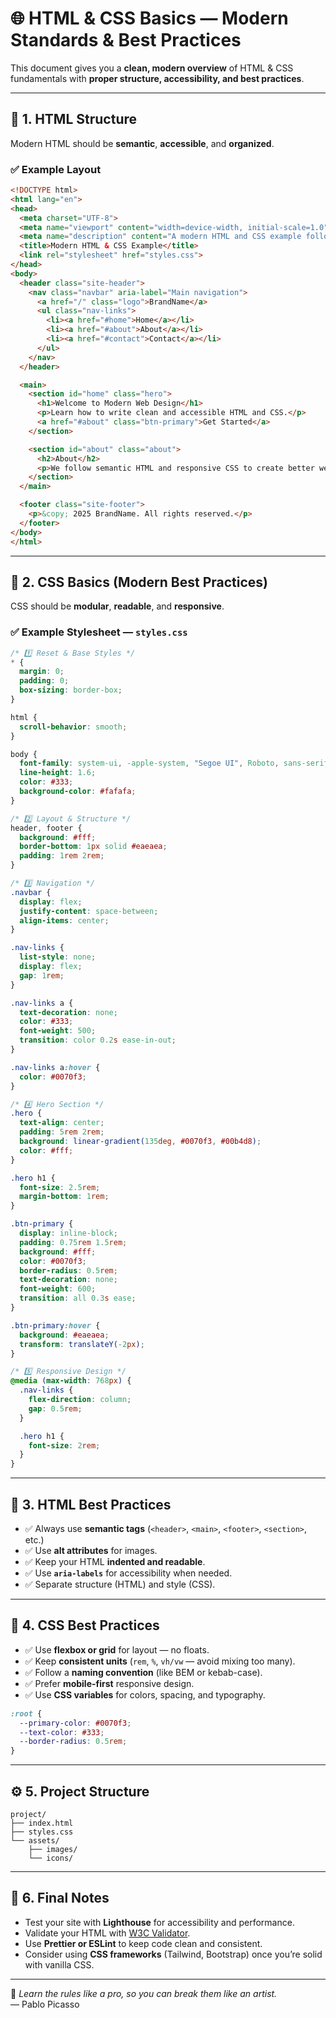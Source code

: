 
# 🌐 HTML & CSS Basics — Modern Standards & Best Practices

This document gives you a **clean, modern overview** of HTML & CSS fundamentals with **proper structure, accessibility, and best practices**.

---

## 🧱 1. HTML Structure

Modern HTML should be **semantic**, **accessible**, and **organized**.

### ✅ Example Layout

```html
<!DOCTYPE html>
<html lang="en">
<head>
  <meta charset="UTF-8">
  <meta name="viewport" content="width=device-width, initial-scale=1.0">
  <meta name="description" content="A modern HTML and CSS example following best practices.">
  <title>Modern HTML & CSS Example</title>
  <link rel="stylesheet" href="styles.css">
</head>
<body>
  <header class="site-header">
    <nav class="navbar" aria-label="Main navigation">
      <a href="/" class="logo">BrandName</a>
      <ul class="nav-links">
        <li><a href="#home">Home</a></li>
        <li><a href="#about">About</a></li>
        <li><a href="#contact">Contact</a></li>
      </ul>
    </nav>
  </header>

  <main>
    <section id="home" class="hero">
      <h1>Welcome to Modern Web Design</h1>
      <p>Learn how to write clean and accessible HTML and CSS.</p>
      <a href="#about" class="btn-primary">Get Started</a>
    </section>

    <section id="about" class="about">
      <h2>About</h2>
      <p>We follow semantic HTML and responsive CSS to create better web experiences.</p>
    </section>
  </main>

  <footer class="site-footer">
    <p>&copy; 2025 BrandName. All rights reserved.</p>
  </footer>
</body>
</html>
```

---

## 🎨 2. CSS Basics (Modern Best Practices)

CSS should be **modular**, **readable**, and **responsive**.

### ✅ Example Stylesheet — `styles.css`

```css
/* 1️⃣ Reset & Base Styles */
* {
  margin: 0;
  padding: 0;
  box-sizing: border-box;
}

html {
  scroll-behavior: smooth;
}

body {
  font-family: system-ui, -apple-system, "Segoe UI", Roboto, sans-serif;
  line-height: 1.6;
  color: #333;
  background-color: #fafafa;
}

/* 2️⃣ Layout & Structure */
header, footer {
  background: #fff;
  border-bottom: 1px solid #eaeaea;
  padding: 1rem 2rem;
}

/* 3️⃣ Navigation */
.navbar {
  display: flex;
  justify-content: space-between;
  align-items: center;
}

.nav-links {
  list-style: none;
  display: flex;
  gap: 1rem;
}

.nav-links a {
  text-decoration: none;
  color: #333;
  font-weight: 500;
  transition: color 0.2s ease-in-out;
}

.nav-links a:hover {
  color: #0070f3;
}

/* 4️⃣ Hero Section */
.hero {
  text-align: center;
  padding: 5rem 2rem;
  background: linear-gradient(135deg, #0070f3, #00b4d8);
  color: #fff;
}

.hero h1 {
  font-size: 2.5rem;
  margin-bottom: 1rem;
}

.btn-primary {
  display: inline-block;
  padding: 0.75rem 1.5rem;
  background: #fff;
  color: #0070f3;
  border-radius: 0.5rem;
  text-decoration: none;
  font-weight: 600;
  transition: all 0.3s ease;
}

.btn-primary:hover {
  background: #eaeaea;
  transform: translateY(-2px);
}

/* 5️⃣ Responsive Design */
@media (max-width: 768px) {
  .nav-links {
    flex-direction: column;
    gap: 0.5rem;
  }

  .hero h1 {
    font-size: 2rem;
  }
}
```

---

## 🧩 3. HTML Best Practices

- ✅ Always use **semantic tags** (`<header>`, `<main>`, `<footer>`, `<section>`, etc.)
- ✅ Use **alt attributes** for images.
- ✅ Keep your HTML **indented and readable**.
- ✅ Use **`aria-labels`** for accessibility when needed.
- ✅ Separate structure (HTML) and style (CSS).

---

## 🎨 4. CSS Best Practices

- ✅ Use **flexbox or grid** for layout — no floats.
- ✅ Keep **consistent units** (`rem`, `%`, `vh/vw` — avoid mixing too many).
- ✅ Follow a **naming convention** (like BEM or kebab-case).
- ✅ Prefer **mobile-first** responsive design.
- ✅ Use **CSS variables** for colors, spacing, and typography.

```css
:root {
  --primary-color: #0070f3;
  --text-color: #333;
  --border-radius: 0.5rem;
}
```

---

## ⚙️ 5. Project Structure

```
project/
├── index.html
├── styles.css
└── assets/
    ├── images/
    └── icons/
```

---

## 🚀 6. Final Notes

- Test your site with **Lighthouse** for accessibility and performance.
- Validate your HTML with [W3C Validator](https://validator.w3.org/).
- Use **Prettier or ESLint** to keep code clean and consistent.
- Consider using **CSS frameworks** (Tailwind, Bootstrap) once you’re solid with vanilla CSS.

---

🧠 *Learn the rules like a pro, so you can break them like an artist.*  
— Pablo Picasso
